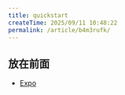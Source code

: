```yaml
---
title: quickstart
createTime: 2025/09/11 10:48:22
permalink: /article/b4m3rufk/
---
```


## 放在前面

- [Expo](https://expo.dev/go)